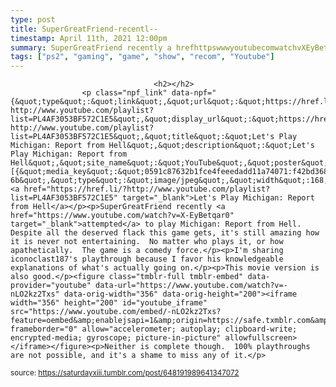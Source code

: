 ```yaml
---
type: post
title: SuperGreatFriend-recentl--
timestamp: April 11th, 2021 12:00pm
summary: SuperGreatFriend recently a hrefhttpswwwyoutubecomwatchvXEyBetqar0 targetblankattempteda to play Michigan Report from Hell  DespIm sharing iconoclast187s playthrough because I favor his knowledgeable explanations of whats actually going onppThis movie version is also goNeither is complete though  100 playthroughs are not possible and its a shame to miss any of it
tags: ["ps2", "gaming", "game", "show", "recom", "Youtube"]
---
```


                
                
                                    <h2></h2>
                    <p class="npf_link" data-npf="{&quot;type&quot;:&quot;link&quot;,&quot;url&quot;:&quot;https://href.li/?http://www.youtube.com/playlist?list=PL4AF3053BF572C1E5&quot;,&quot;display_url&quot;:&quot;https://href.li/?http://www.youtube.com/playlist?list=PL4AF3053BF572C1E5&quot;,&quot;title&quot;:&quot;Let's Play Michigan: Report from Hell&quot;,&quot;description&quot;:&quot;Let's Play Michigan: Report from Hell&quot;,&quot;site_name&quot;:&quot;YouTube&quot;,&quot;poster&quot;:[{&quot;media_key&quot;:&quot;0591c87632b1fce4feeedadd11a74071:f42bd368b3ccb51d-6b&quot;,&quot;type&quot;:&quot;image/jpeg&quot;,&quot;width&quot;:168,&quot;height&quot;:94}]}"><a href="https://href.li/?http://www.youtube.com/playlist?list=PL4AF3053BF572C1E5" target="_blank">Let's Play Michigan: Report from Hell</a></p><p>SuperGreatFriend recently <a href="https://www.youtube.com/watch?v=X-EyBetqar0" target="_blank">attempted</a> to play Michigan: Report from Hell.  Despite all the deserved flack this game gets, it's still amazing how it is never not entertaining.  No matter who plays it, or how apathetically.  The game is a comedy force.</p><p>I'm sharing iconoclast187's playthrough because I favor his knowledgeable explanations of what's actually going on.</p><p>This movie version is also good.</p><figure class="tmblr-full tmblr-embed" data-provider="youtube" data-url="https://www.youtube.com/watch?v=-nLO2kz2Txs" data-orig-width="356" data-orig-height="200"><iframe width="356" height="200" id="youtube_iframe" src="https://www.youtube.com/embed/-nLO2kz2Txs?feature=oembed&amp;enablejsapi=1&amp;origin=https://safe.txmblr.com&amp;wmode=opaque" frameborder="0" allow="accelerometer; autoplay; clipboard-write; encrypted-media; gyroscope; picture-in-picture" allowfullscreen></iframe></figure><p>Neither is complete though.  100% playthroughs are not possible, and it's a shame to miss any of it.</p>
                
                
                
                
                
                
                                
<small>source: https://saturdayxiii.tumblr.com/post/648191989641347072</small>